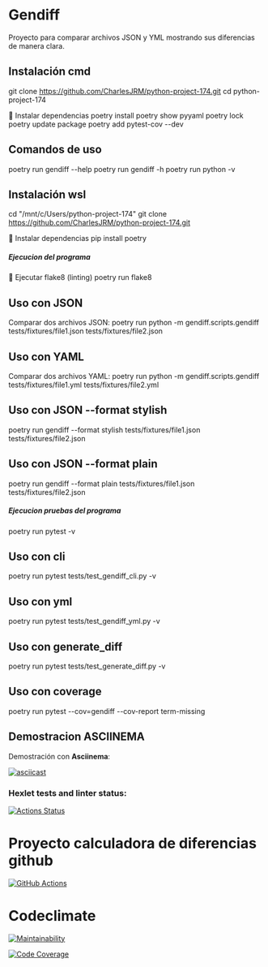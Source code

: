 # Gendiff

Proyecto para comparar archivos JSON y YML mostrando sus diferencias de manera clara.

## Instalación cmd

git clone https://github.com/CharlesJRM/python-project-174.git
cd python-project-174

📌 Instalar dependencias
poetry install
poetry show pyyaml
poetry lock
poetry update package
poetry add pytest-cov --dev

## Comandos de uso
poetry run gendiff --help
poetry run gendiff -h
poetry run python -v

## Instalación wsl

cd "/mnt/c/Users/python-project-174"
git clone https://github.com/CharlesJRM/python-project-174.git

📌 Instalar dependencias
pip install poetry

##### Ejecucion del programa

📌 Ejecutar flake8 (linting)
poetry run flake8



## Uso con JSON
Comparar dos archivos JSON:
poetry run python -m gendiff.scripts.gendiff tests/fixtures/file1.json tests/fixtures/file2.json

## Uso con YAML
Comparar dos archivos YAML:
poetry run python -m gendiff.scripts.gendiff tests/fixtures/file1.yml tests/fixtures/file2.yml

## Uso con JSON --format stylish 
poetry run gendiff --format stylish tests/fixtures/file1.json tests/fixtures/file2.json

## Uso con JSON --format plain
poetry run gendiff --format plain tests/fixtures/file1.json tests/fixtures/file2.json

##### Ejecucion pruebas del programa
poetry run pytest -v

## Uso con cli
poetry run pytest tests/test_gendiff_cli.py -v

## Uso con yml
poetry run pytest tests/test_gendiff_yml.py -v

## Uso con generate_diff
poetry run pytest tests/test_generate_diff.py -v


## Uso con coverage

poetry run pytest --cov=gendiff --cov-report term-missing

## Demostracion ASCIINEMA
Demostración con **Asciinema**:

[![asciicast](https://asciinema.org/a/P35feJ6GIY2BQX8FB7EVQ9bzt.svg)](https://asciinema.org/a/P35feJ6GIY2BQX8FB7EVQ9bzt)


### Hexlet tests and linter status:
[![Actions Status](https://github.com/CharlesJRM/python-project-174/actions/workflows/hexlet-check.yml/badge.svg)](https://github.com/CharlesJRM/python-project-174/actions)

# Proyecto calculadora de diferencias github
[![GitHub Actions](https://github.com/CharlesJRM/python-project-174/actions/workflows/python-app.yml.svg)](https://github.com/CharlesJRM/python-project-174/actions/workflows/python-app.yml)

# Codeclimate
[![Maintainability](https://qlty.sh/gh/CharlesJRM/projects/python-project-174/maintainability.svg)](https://qlty.sh/gh/CharlesJRM/projects/python-project-174)

[![Code Coverage](https://qlty.sh/gh/CharlesJRM/projects/python-project-174/coverage.svg)](https://qlty.sh/gh/CharlesJRM/projects/python-project-174)